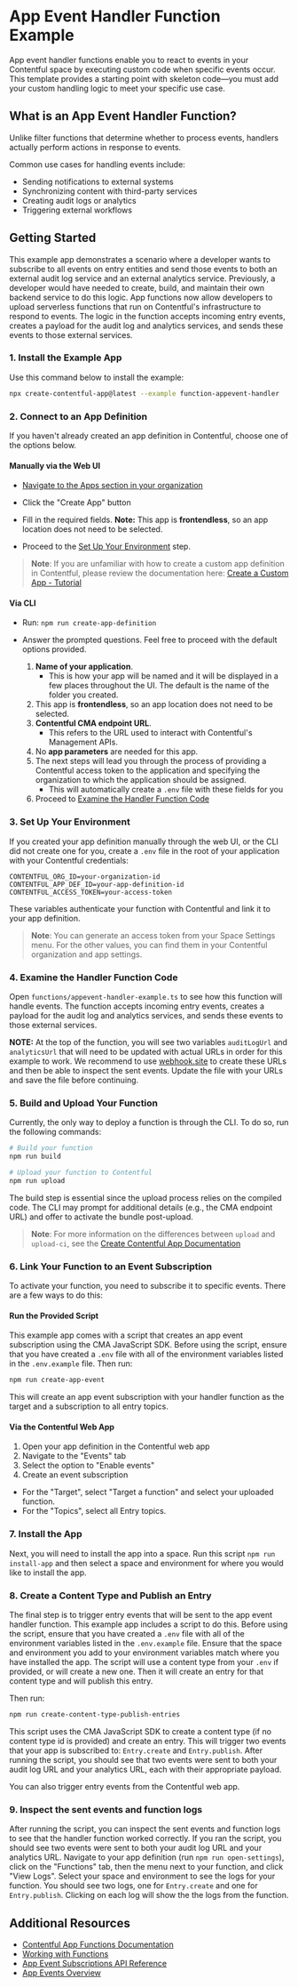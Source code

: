 # App Event Handler Function Example

App event handler functions enable you to react to events in your Contentful space by executing custom code when specific events occur. This template provides a starting point with skeleton code—you must add your custom handling logic to meet your specific use case.

## What is an App Event Handler Function?

Unlike filter functions that determine whether to process events, handlers actually perform actions in response to events.

Common use cases for handling events include:

- Sending notifications to external systems
- Synchronizing content with third-party services
- Creating audit logs or analytics
- Triggering external workflows

## Getting Started

This example app demonstrates a scenario where a developer wants to subscribe to all events on entry entities and send those events to both an external audit log service and an external analytics service. Previously, a developer would have needed to create, build, and maintain their own backend service to do this logic. App functions now allow developers to upload serverless functions that run on Contentful's infrastructure to respond to events. The logic in the function accepts incoming entry events, creates a payload for the audit log and analytics services, and sends these events to those external services.

### 1. Install the Example App

Use this command below to install the example:

```bash
npx create-contentful-app@latest --example function-appevent-handler
```

### 2. Connect to an App Definition

If you haven't already created an app definition in Contentful, choose one of the options below.

#### Manually via the Web UI

- [Navigate to the Apps section in your organization](https://app.contentful.com/deeplink?link=app-definition-list)

- Click the "Create App" button

- Fill in the required fields. **Note:** This app is **frontendless**, so an app location does not need to be selected.

- Proceed to the [Set Up Your Environment](#3-set-up-your-environment) step.

> **Note**: If you are unfamiliar with how to create a custom app definition in Contentful, please review the documentation here: [Create a Custom App - Tutorial](https://www.contentful.com/developers/docs/extensibility/app-framework/tutorial/?utm_source=webapp&utm_medium=app-listing&utm_campaign=in-app-help)

#### Via CLI

- Run: `npm run create-app-definition`
- Answer the prompted questions. Feel free to proceed with the default options provided.

  1. **Name of your application**.
     - This is how your app will be named and it will be displayed in a few places throughout the UI. The default is the name of the folder you created.
  2. This app is **frontendless**, so an app location does not need to be selected.
  3. **Contentful CMA endpoint URL**.
     - This refers to the URL used to interact with Contentful's Management APIs.
  4. No **app parameters** are needed for this app.
  5. The next steps will lead you through the process of providing a Contentful access token to the application and specifying the organization to which the application should be assigned.
     - This will automatically create a `.env` file with these fields for you
  6. Proceed to [Examine the Handler Function Code](#4-examine-the-handler-function-code)

### 3. Set Up Your Environment

If you created your app definition manually through the web UI, or the CLI did not create one for you, create a `.env` file in the root of your application with your Contentful credentials:

```env
CONTENTFUL_ORG_ID=your-organization-id
CONTENTFUL_APP_DEF_ID=your-app-definition-id
CONTENTFUL_ACCESS_TOKEN=your-access-token
```

These variables authenticate your function with Contentful and link it to your app definition.

> **Note**: You can generate an access token from your Space Settings menu. For the other values, you can find them in your Contentful organization and app settings.

### 4. Examine the Handler Function Code

Open `functions/appevent-handler-example.ts` to see how this function will handle events. The function accepts incoming entry events, creates a payload for the audit log and analytics services, and sends these events to those external services.

**NOTE:** At the top of the function, you will see two variables `auditLogUrl` and `analyticsUrl` that will need to be updated with actual URLs in order for this example to work. We recommend to use [webhook.site](https://webhook.site/) to create these URLs and then be able to inspect the sent events. Update the file with your URLs and save the file before continuing.

### 5. Build and Upload Your Function

Currently, the only way to deploy a function is through the CLI. To do so, run the following commands:

```bash
# Build your function
npm run build

# Upload your function to Contentful
npm run upload
```

The build step is essential since the upload process relies on the compiled code. The CLI may prompt for additional details (e.g., the CMA endpoint URL) and offer to activate the bundle post-upload.

> **Note**: For more information on the differences between `upload` and `upload-ci`, see the [Create Contentful App Documentation](https://www.contentful.com/developers/docs/extensibility/app-framework/create-contentful-app/)

### 6. Link Your Function to an Event Subscription

To activate your function, you need to subscribe it to specific events. There are a few ways to do this:

#### Run the Provided Script

This example app comes with a script that creates an app event subscription using the CMA JavaScript SDK. Before using the script, ensure that you have created a `.env` file with all of the environment variables listed in the `.env.example` file. Then run:

```bash
npm run create-app-event
```

This will create an app event subscription with your handler function as the target and a subscription to all entry topics.

#### Via the Contentful Web App

1. Open your app definition in the Contentful web app
2. Navigate to the "Events" tab
3. Select the option to "Enable events"
4. Create an event subscription

- For the "Target", select "Target a function" and select your uploaded function.
- For the "Topics", select all Entry topics.

### 7. Install the App

Next, you will need to install the app into a space. Run this script `npm run install-app` and then select a space and environment for where you would like to install the app.

### 8. Create a Content Type and Publish an Entry

The final step is to trigger entry events that will be sent to the app event handler function. This example app includes a script to do this. Before using the script, ensure that you have created a `.env` file with all of the environment variables listed in the `.env.example` file. Ensure that the space and environment you add to your environment variables match where you have installed the app. The script will use a content type from your `.env` if provided, or will create a new one. Then it will create an entry for that content type and will publish this entry.

Then run:

```bash
npm run create-content-type-publish-entries
```

This script uses the CMA JavaScript SDK to create a content type (if no content type id is provided) and create an entry. This will trigger two events that your app is subscribed to: `Entry.create` and `Entry.publish`. After running the script, you should see that two events were sent to both your audit log URL and your analytics URL, each with their appropriate payload.

You can also trigger entry events from the Contentful web app.

### 9. Inspect the sent events and function logs

After running the script, you can inspect the sent events and function logs to see that the handler function worked correctly. If you ran the script, you should see two events were sent to both your audit log URL and your analytics URL. Navigate to your app definition (run `npm run open-settings`), click on the "Functions" tab, then the menu next to your function, and click "View Logs". Select your space and environment to see the logs for your function. You should see two logs, one for `Entry.create` and one for `Entry.publish`. Clicking on each log will show the the logs from the function.

## Additional Resources

- [Contentful App Functions Documentation](https://www.contentful.com/developers/docs/extensibility/app-framework/functions/)
- [Working with Functions](https://www.contentful.com/developers/docs/extensibility/app-framework/working-with-functions/)
- [App Event Subscriptions API Reference](https://www.contentful.com/developers/docs/references/content-management-api/#/reference/app-event-subscriptions)
- [App Events Overview](https://www.contentful.com/developers/docs/extensibility/app-framework/app-events/)
